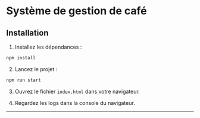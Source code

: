 # Système de gestion de café

## Installation

1. Installez les dépendances :

```bash
npm install
```

2. Lancez le projet :

```bash
npm run start
```

3. Ouvrez le fichier `index.html` dans votre navigateur.

4. Regardez les logs dans la console du navigateur.

---